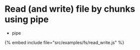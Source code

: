 # Read (and write) file by chunks using pipe

* pipe

{% embed include file="src/examples/fs/read_write.js" %}


